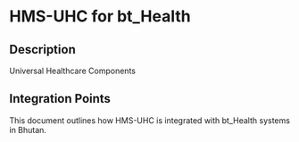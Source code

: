 # HMS-UHC for bt_Health

## Description

Universal Healthcare Components

## Integration Points

This document outlines how HMS-UHC is integrated with bt_Health systems in Bhutan.
